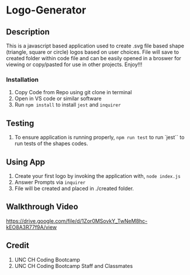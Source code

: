 # Logo-Generator

## Description

This is a javascript based application used to create .svg file based shape (triangle, square or circle) logos based on user choices. File will save to created folder within code file and can be easily opened in a broswer for viewing or copy/pasted for use in other projects. Enjoy!!!
### Installation

1) Copy Code from Repo using git clone in terminal
2) Open in VS code or similar software
3) Run `npm install` to install `jest` and `inquirer`

## Testing

1) To ensure application is running properly, `npm run test` to run `jest`` to run tests of the shapes codes.

## Using App

1) Create your first logo by invoking the application with, `node index.js`
2) Answer Prompts via `inquirer`
3) File will be created and placed in ./created folder. 

## Walkthrough Video
https://drive.google.com/file/d/1Zor0MSovkY_TwNeM8hc-kEO8A3R77f9A/view


## Credit
1) UNC CH Coding Bootcamp
2) UNC CH Coding Bootcamp Staff and Classmates